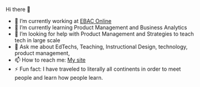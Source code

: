 Hi there 👋


- 🔭 I’m currently working at [EBAC Online](https://ebaconline.com.br/) 
- 🌱 I’m currently learning Product Management and Business Analytics
- 🤔 I’m looking for help with Product Management and Strategies to teach tech in large scale
- 💬 Ask me about EdTechs, Teaching, Instructional Design, technology, product management, 
- 📫 How to reach me: [My site](https://alandantas.net)
- ⚡ Fun fact: I have traveled to literally all continents in order to meet people and learn how people learn.
